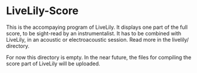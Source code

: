 # LiveLily-Score

This is the accompaying program of LiveLily. It displays one part of the full score, to be sight-read by an instrumentalist.
It has to be combined with LiveLily, in an acoustic or electroacoustic session. Read more in the livelily/ directory.

For now this directory is empty. In the near future, the files for compiling the score part of LiveLily will be uploaded.
